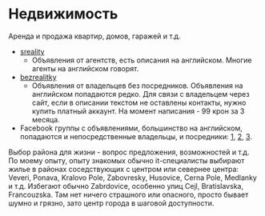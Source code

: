 # Недвижимость
Аренда и продажа квартир, домов, гаражей и т.д. 

* [sreality](https://www.sreality.cz)
  * Объявления от агентств, есть описания на английском. Многие агенты на английском говорят. 
* [bezrealitky](https://www.bezrealitky.cz)
  * Объявления от владельцев без посредников. Объявления на английском попадаются редко. Для связи с владельцем через сайт, если в описании текстом не оставлены контакты, нужно купить платный аккаунт. На момент написания - 99 крон за 3 месяца. 
* Facebook группы с объявлениями, большинство на английском, попадаются и непосредственные владельцы, и посредники: [1](https://www.facebook.com/groups/flattorentinrno), [2](https://www.facebook.com/groups/271595216265053), [3](https://www.facebook.com/groups/MultilingualFlatsInBrno). 

Выбор района для жизни - вопрос предложения, возможностей и т.д. По моему опыту, опыту знакомых обычно it-специалисты выбирают жилье в районах соседствующих с центром или севернее центра: Veveri, Ponava, Kralovo Pole, Zabovresky, Husovice, Cerna Pole, Medlanky и т.д. Избегают обычно Zabrdovice, особенно улиц Cejl, Bratislavska, Francouzska. Там нет ничего страшного или опасного, просто бывает шумно и грязно, зато центр города в шаговой доступности. 

